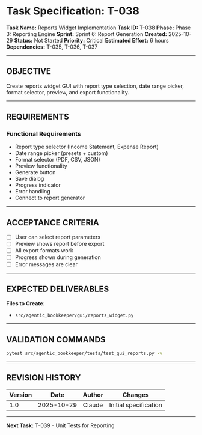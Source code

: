 # Task Specification: T-038

**Task Name:** Reports Widget Implementation
**Task ID:** T-038
**Phase:** Phase 3: Reporting Engine
**Sprint:** Sprint 6: Report Generation
**Created:** 2025-10-29
**Status:** Not Started
**Priority:** Critical
**Estimated Effort:** 6 hours
**Dependencies:** T-035, T-036, T-037

---

## OBJECTIVE

Create reports widget GUI with report type selection, date range picker, format selector, preview, and export functionality.

---

## REQUIREMENTS

### Functional Requirements
- Report type selector (Income Statement, Expense Report)
- Date range picker (presets + custom)
- Format selector (PDF, CSV, JSON)
- Preview functionality
- Generate button
- Save dialog
- Progress indicator
- Error handling
- Connect to report generator

---

## ACCEPTANCE CRITERIA

- [ ] User can select report parameters
- [ ] Preview shows report before export
- [ ] All export formats work
- [ ] Progress shown during generation
- [ ] Error messages are clear

---

## EXPECTED DELIVERABLES

**Files to Create:**
- `src/agentic_bookkeeper/gui/reports_widget.py`

---

## VALIDATION COMMANDS

```bash
pytest src/agentic_bookkeeper/tests/test_gui_reports.py -v
```

---

## REVISION HISTORY

| Version | Date       | Author | Changes                    |
|---------|------------|--------|-----------------------------|
| 1.0     | 2025-10-29 | Claude | Initial specification       |

---

**Next Task:** T-039 - Unit Tests for Reporting
